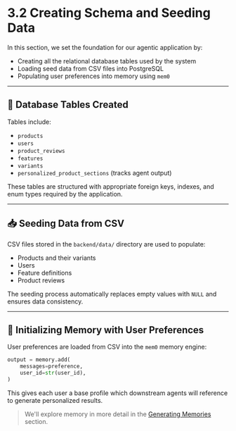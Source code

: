 # 3.2 Creating Schema and Seeding Data

In this section, we set the foundation for our agentic application by:

- Creating all the relational database tables used by the system
- Loading seed data from CSV files into PostgreSQL
- Populating user preferences into memory using `mem0`

---

## 🧱 Database Tables Created

Tables include:

- `products`
- `users`
- `product_reviews`
- `features`
- `variants`
- `personalized_product_sections` (tracks agent output)

These tables are structured with appropriate foreign keys, indexes, and enum types required by the application.

---

## 📥 Seeding Data from CSV

CSV files stored in the `backend/data/` directory are used to populate:

- Products and their variants
- Users
- Feature definitions
- Product reviews

The seeding process automatically replaces empty values with `NULL` and ensures data consistency.

---

## 🧠 Initializing Memory with User Preferences

User preferences are loaded from CSV into the `mem0` memory engine:

```python
output = memory.add(
    messages=preference,
    user_id=str(user_id),
)
```

This gives each user a base profile which downstream agents will reference to generate personalized results.

> We'll explore memory in more detail in the [Generating Memories](05-Generating-Memories.md) section.
